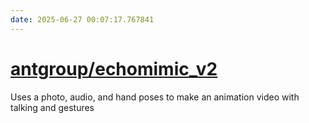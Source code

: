 ```yaml
---
date: 2025-06-27 00:07:17.767841
---
```


# [antgroup/echomimic_v2](https://github.com/antgroup/echomimic_v2)

Uses a photo, audio, and hand poses to make an animation video with talking and gestures